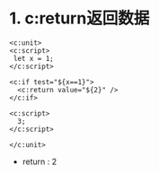 # 1. c:return返回数据

````xpl
<c:unit>
<c:script>
 let x = 1;
</c:script>

<c:if test="${x==1}">
  <c:return value="${2}" />
</c:if>

<c:script>
  3;
</c:script>

</c:unit>
````

* return : 2